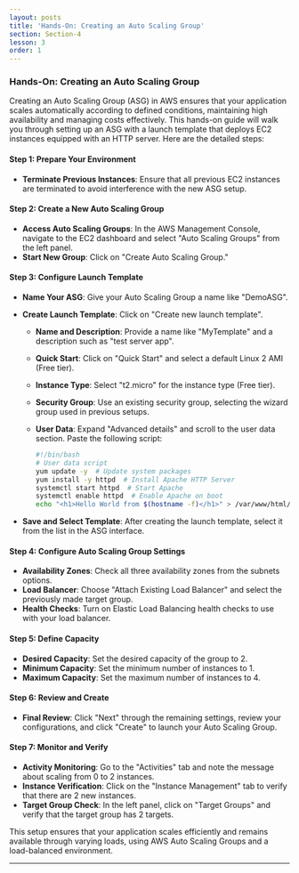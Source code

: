 ```yaml
---
layout: posts
title: 'Hands-On: Creating an Auto Scaling Group'
section: Section-4
lesson: 3
order: 1
---
```


### Hands-On: Creating an Auto Scaling Group

Creating an Auto Scaling Group (ASG) in AWS ensures that your application scales automatically according to defined conditions, maintaining high availability and managing costs effectively. This hands-on guide will walk you through setting up an ASG with a launch template that deploys EC2 instances equipped with an HTTP server. Here are the detailed steps:

<!-- pagebreak -->

#### Step 1: Prepare Your Environment

- **Terminate Previous Instances**: Ensure that all previous EC2 instances are terminated to avoid interference with the new ASG setup.

<!-- pagebreak -->

#### Step 2: Create a New Auto Scaling Group

- **Access Auto Scaling Groups**: In the AWS Management Console, navigate to the EC2 dashboard and select "Auto Scaling Groups" from the left panel.
- **Start New Group**: Click on "Create Auto Scaling Group."

<!-- pagebreak -->

#### Step 3: Configure Launch Template

- **Name Your ASG**: Give your Auto Scaling Group a name like "DemoASG".
- **Create Launch Template**: Click on "Create new launch template".

  - **Name and Description**: Provide a name like "MyTemplate" and a description such as "test server app".
  - **Quick Start**: Click on "Quick Start" and select a default Linux 2 AMI (Free tier).
  - **Instance Type**: Select "t2.micro" for the instance type (Free tier).
  - **Security Group**: Use an existing security group, selecting the wizard group used in previous setups.
  - **User Data**: Expand "Advanced details" and scroll to the user data section. Paste the following script:

    ```bash
    #!/bin/bash
    # User data script
    yum update -y  # Update system packages
    yum install -y httpd  # Install Apache HTTP Server
    systemctl start httpd  # Start Apache
    systemctl enable httpd  # Enable Apache on boot
    echo "<h1>Hello World from $(hostname -f)</h1>" > /var/www/html/index.html
    ```

- **Save and Select Template**: After creating the launch template, select it from the list in the ASG interface.

<!-- pagebreak -->

#### Step 4: Configure Auto Scaling Group Settings

- **Availability Zones**: Check all three availability zones from the subnets options.
- **Load Balancer**: Choose "Attach Existing Load Balancer" and select the previously made target group.
- **Health Checks**: Turn on Elastic Load Balancing health checks to use with your load balancer.

<!-- pagebreak -->

#### Step 5: Define Capacity

- **Desired Capacity**: Set the desired capacity of the group to 2.
- **Minimum Capacity**: Set the minimum number of instances to 1.
- **Maximum Capacity**: Set the maximum number of instances to 4.

<!-- pagebreak -->

#### Step 6: Review and Create

- **Final Review**: Click "Next" through the remaining settings, review your configurations, and click "Create" to launch your Auto Scaling Group.

<!-- pagebreak -->

#### Step 7: Monitor and Verify

- **Activity Monitoring**: Go to the "Activities" tab and note the message about scaling from 0 to 2 instances.
- **Instance Verification**: Click on the "Instance Management" tab to verify that there are 2 new instances.
- **Target Group Check**: In the left panel, click on "Target Groups" and verify that the target group has 2 targets.

This setup ensures that your application scales efficiently and remains available through varying loads, using AWS Auto Scaling Groups and a load-balanced environment.

---
